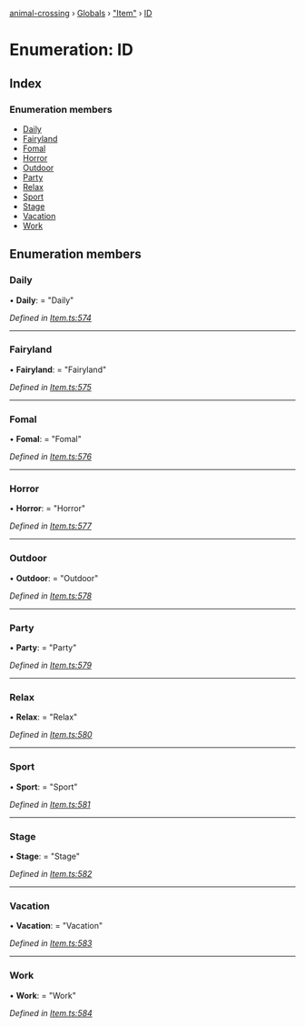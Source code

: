 [animal-crossing](../README.md) › [Globals](../globals.md) › ["Item"](../modules/_item_.md) › [ID](_item_.id.md)

# Enumeration: ID

## Index

### Enumeration members

* [Daily](_item_.id.md#daily)
* [Fairyland](_item_.id.md#fairyland)
* [Fomal](_item_.id.md#fomal)
* [Horror](_item_.id.md#horror)
* [Outdoor](_item_.id.md#outdoor)
* [Party](_item_.id.md#party)
* [Relax](_item_.id.md#relax)
* [Sport](_item_.id.md#sport)
* [Stage](_item_.id.md#stage)
* [Vacation](_item_.id.md#vacation)
* [Work](_item_.id.md#work)

## Enumeration members

###  Daily

• **Daily**: = "Daily"

*Defined in [Item.ts:574](https://github.com/Norviah/animal-crossing/blob/267b9fa/module/types/Item.ts#L574)*

___

###  Fairyland

• **Fairyland**: = "Fairyland"

*Defined in [Item.ts:575](https://github.com/Norviah/animal-crossing/blob/267b9fa/module/types/Item.ts#L575)*

___

###  Fomal

• **Fomal**: = "Fomal"

*Defined in [Item.ts:576](https://github.com/Norviah/animal-crossing/blob/267b9fa/module/types/Item.ts#L576)*

___

###  Horror

• **Horror**: = "Horror"

*Defined in [Item.ts:577](https://github.com/Norviah/animal-crossing/blob/267b9fa/module/types/Item.ts#L577)*

___

###  Outdoor

• **Outdoor**: = "Outdoor"

*Defined in [Item.ts:578](https://github.com/Norviah/animal-crossing/blob/267b9fa/module/types/Item.ts#L578)*

___

###  Party

• **Party**: = "Party"

*Defined in [Item.ts:579](https://github.com/Norviah/animal-crossing/blob/267b9fa/module/types/Item.ts#L579)*

___

###  Relax

• **Relax**: = "Relax"

*Defined in [Item.ts:580](https://github.com/Norviah/animal-crossing/blob/267b9fa/module/types/Item.ts#L580)*

___

###  Sport

• **Sport**: = "Sport"

*Defined in [Item.ts:581](https://github.com/Norviah/animal-crossing/blob/267b9fa/module/types/Item.ts#L581)*

___

###  Stage

• **Stage**: = "Stage"

*Defined in [Item.ts:582](https://github.com/Norviah/animal-crossing/blob/267b9fa/module/types/Item.ts#L582)*

___

###  Vacation

• **Vacation**: = "Vacation"

*Defined in [Item.ts:583](https://github.com/Norviah/animal-crossing/blob/267b9fa/module/types/Item.ts#L583)*

___

###  Work

• **Work**: = "Work"

*Defined in [Item.ts:584](https://github.com/Norviah/animal-crossing/blob/267b9fa/module/types/Item.ts#L584)*
